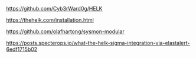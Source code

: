https://github.com/Cyb3rWard0g/HELK

https://thehelk.com/installation.html

https://github.com/olafhartong/sysmon-modular

https://posts.specterops.io/what-the-helk-sigma-integration-via-elastalert-6edf1715b02
